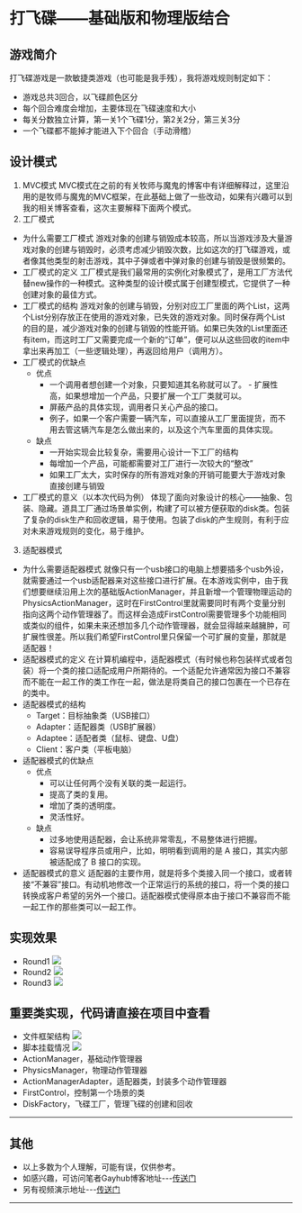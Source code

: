 # 打飞碟——基础版和物理版结合
## 游戏简介
打飞碟游戏是一款敏捷类游戏（也可能是我手残），我将游戏规则制定如下：
- 游戏总共3回合，以飞碟颜色区分
- 每个回合难度会增加，主要体现在飞碟速度和大小
- 每关分数独立计算，第一关1个飞碟1分，第2关2分，第三关3分
- 一个飞碟都不能掉才能进入下个回合（手动滑稽）
## 设计模式
1. MVC模式
MVC模式在之前的有关牧师与魔鬼的博客中有详细解释过，这里沿用的是牧师与魔鬼的MVC框架，在此基础上做了一些改动，如果有兴趣可以到我的相关博客查看，这次主要解释下面两个模式。
2. 工厂模式
- 为什么需要工厂模式
游戏对象的创建与销毁成本较高，所以当游戏涉及大量游戏对象的创建与销毁时，必须考虑减少销毁次数，比如这次的打飞碟游戏，或者像其他类型的射击游戏，其中子弹或者中弹对象的创建与销毁是很频繁的。
- 工厂模式的定义
工厂模式是我们最常用的实例化对象模式了，是用工厂方法代替new操作的一种模式。这种类型的设计模式属于创建型模式，它提供了一种创建对象的最佳方式。
- 工厂模式的结构
游戏对象的创建与销毁，分别对应工厂里面的两个List，这两个List分别存放正在使用的游戏对象，已失效的游戏对象。同时保存两个List的目的是，减少游戏对象的创建与销毁的性能开销。如果已失效的List里面还有item，而这时工厂又需要完成一个新的“订单”，便可以从这些回收的item中拿出来再加工（一些逻辑处理），再返回给用户（调用方）。  
- 工厂模式的优缺点
    - 优点 
        - 一个调用者想创建一个对象，只要知道其名称就可以了。 - 扩展性高，如果想增加一个产品，只要扩展一个工厂类就可以。 
        - 屏蔽产品的具体实现，调用者只关心产品的接口。
        - 例子，如果一个客户需要一辆汽车，可以直接从工厂里面提货，而不用去管这辆汽车是怎么做出来的，以及这个汽车里面的具体实现。
    - 缺点
        - 一开始实现会比较复杂，需要用心设计一下工厂的结构
        - 每增加一个产品，可能都需要对工厂进行一次较大的“整改”
        - 如果工厂太大，实时保存的所有游戏对象的开销可能要大于游戏对象直接创建与销毁
- 工厂模式的意义（以本次代码为例）
体现了面向对象设计的核心——抽象、包装、隐藏。道具工厂通过场景单实例，构建了可以被方便获取的disk类。包装了复杂的disk生产和回收逻辑，易于使用。包装了disk的产生规则，有利于应对未来游戏规则的变化，易于维护。
3. 适配器模式
- 为什么需要适配器模式
就像只有一个usb接口的电脑上想要插多个usb外设，就需要通过一个usb适配器来对这些接口进行扩展。在本游戏实例中，由于我们想要继续沿用上次的基础版ActionManager，并且新增一个管理物理运动的PhysicsActionManager，这时在FirstControl里就需要同时有两个变量分别指向这两个动作管理器了。而这样会造成FirstControl需要管理多个功能相同或类似的组件，如果未来还想加多几个动作管理器，就会显得越来越臃肿，可扩展性很差。所以我们希望FirstControl里只保留一个可扩展的变量，那就是适配器！
- 适配器模式的定义
在计算机编程中，适配器模式（有时候也称包装样式或者包装）将一个类的接口适配成用户所期待的。一个适配允许通常因为接口不兼容而不能在一起工作的类工作在一起，做法是将类自己的接口包裹在一个已存在的类中。
- 适配器模式的结构
    - Target：目标抽象类（USB接口）
    - Adapter：适配器类（USB扩展器）
    - Adaptee：适配者类（鼠标、键盘、U盘）
    - Client：客户类（平板电脑）
- 适配器模式的优缺点
    - 优点
        - 可以让任何两个没有关联的类一起运行。 
        - 提高了类的复用。 
        - 增加了类的透明度。 
        - 灵活性好。
    - 缺点  
        - 过多地使用适配器，会让系统非常零乱，不易整体进行把握。
        - 容易误导程序员或用户，比如，明明看到调用的是 A 接口，其实内部被适配成了 B 接口的实现。 
- 适配器模式的意义
适配器的主要作用，就是将多个类接入同一个接口，或者转接“不兼容”接口。有动机地修改一个正常运行的系统的接口，将一个类的接口转换成客户希望的另外一个接口。适配器模式使得原本由于接口不兼容而不能一起工作的那些类可以一起工作。

## 实现效果
- Round1
![](round1.jpg)
- Round2
![](round2.jpg)
- Round3
![](round3.jpg)

## 重要类实现，代码请直接在项目中查看
- 文件框架结构
![](file.jpg)
- 脚本挂载情况
![](script.jpg)
- ActionManager，基础动作管理器
- PhysicsManager，物理动作管理器
- ActionManagerAdapter，适配器类，封装多个动作管理器
- FirstControl，控制第一个场景的类
- DiskFactory，飞碟工厂，管理飞碟的创建和回收

---
## 其他
- 以上多数为个人理解，可能有误，仅供参考。
- 如感兴趣，可访问笔者Gayhub博客地址---[传送门](https://gitgiter.github.io/2018/04/24/Unity3d-hw5-%E6%89%93%E9%A3%9E%E7%A2%9F-%E6%B7%B7%E5%90%88%E7%89%88/)
- 另有视频演示地址---[传送门](https://www.bilibili.com/video/av22528884/)
---